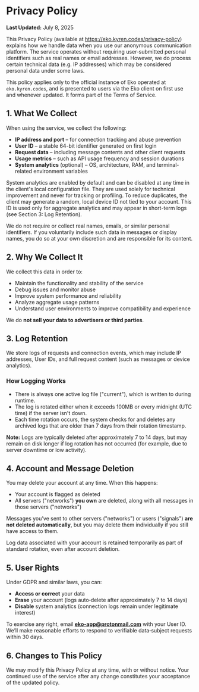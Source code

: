 # Privacy Policy

**Last Updated:** July 8, 2025

This Privacy Policy (available at https://eko.kyren.codes/privacy-policy) explains how we handle data when you use our anonymous communication platform. The service operates without requiring user‑submitted personal identifiers such as real names or email addresses. However, we do process certain technical data (e.g. IP addresses) which may be considered personal data under some laws.

This policy applies only to the official instance of Eko operated at `eko.kyren.codes`, and is presented to users via the Eko client on first use and whenever updated. It forms part of the Terms of Service.

## 1. What We Collect

When using the service, we collect the following:

- **IP address and port** – for connection tracking and abuse prevention
- **User ID** – a stable 64-bit identifier generated on first login
- **Request data** – including message contents and other client requests
- **Usage metrics** – such as API usage frequency and session durations
- **System analytics** (optional) – OS, architecture, RAM, and terminal-related environment variables

System analytics are enabled by default and can be disabled at any time in the client's local configuration file. They are used solely for technical improvement and never for tracking or profiling. To reduce duplicates, the client may generate a random, local device ID not tied to your account. This ID is used only for aggregate analytics and may appear in short-term logs (see Section 3: Log Retention).

We do not require or collect real names, emails, or similar personal identifiers. If you voluntarily include such data in messages or display names, you do so at your own discretion and are responsible for its content.

## 2. Why We Collect It

We collect this data in order to:

- Maintain the functionality and stability of the service
- Debug issues and monitor abuse
- Improve system performance and reliability
- Analyze aggregate usage patterns
- Understand user environments to improve compatibility and experience

We do **not sell your data to advertisers or third parties**.

## 3. Log Retention

We store logs of requests and connection events, which may include IP addresses, User IDs, and full request content (such as messages or device analytics).

### How Logging Works

- There is always one active log file ("current"), which is written to during runtime.
- The log is rotated either when it exceeds 100MB or every midnight (UTC time) if the server isn't down.
- Each time rotation occurs, the system checks for and deletes any archived logs that are older than 7 days from their rotation timestamp.

**Note:** Logs are typically deleted after approximately 7 to 14 days, but may remain on disk longer if log rotation has not occurred (for example, due to server downtime or low activity).

## 4. Account and Message Deletion

You may delete your account at any time. When this happens:

- Your account is flagged as deleted
- All servers ("networks") **you own** are deleted, along with all messages in those servers ("networks")

Messages you’ve sent to other servers ("networks") or users ("signals") **are not deleted automatically**, but you may delete them individually if you still have access to them.

Log data associated with your account is retained temporarily as part of standard rotation, even after account deletion.

## 5. User Rights

Under GDPR and similar laws, you can:

- **Access or correct** your data
- **Erase** your account (logs auto‑delete after approximately 7 to 14 days)
- **Disable** system analytics (connection logs remain under legitimate interest)

To exercise any right, email **eko-app@protonmail.com** with your User ID.
We’ll make reasonable efforts to respond to verifiable data‑subject requests within 30 days.

## 6. Changes to This Policy

We may modify this Privacy Policy at any time, with or without notice. Your continued use of the service after any change constitutes your acceptance of the updated policy.
